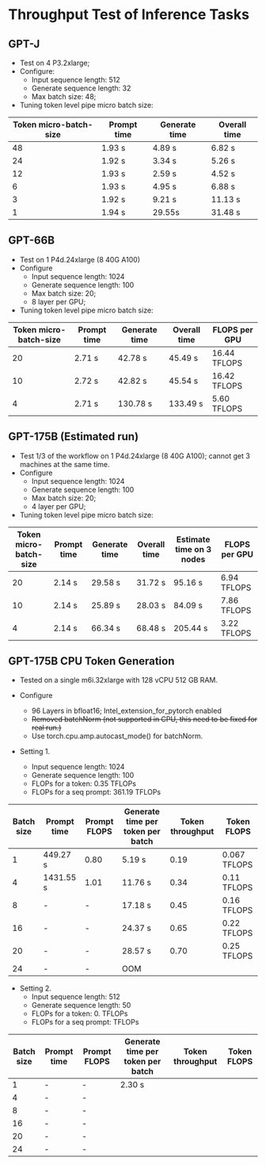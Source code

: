 # Throughput Test of Inference Tasks

## GPT-J

- Test on 4 P3.2xlarge;
- Configure:
  - Input sequence length: 512
  - Generate sequence length: 32
  - Max batch size: 48;
- Tuning token level pipe micro batch size:

| Token micro-batch-size | Prompt time | Generate time | Overall time |
|------------------------|-------------|---------------|--------------|
| 48                     | 1.93 s      | 4.89 s        | 6.82 s       | 
| 24                     | 1.92 s      | 3.34 s        | 5.26 s       | 
| 12                     | 1.93 s      | 2.59 s        | 4.52 s       | 
| 6                      | 1.93 s      | 4.95 s        | 6.88 s       | 
| 3                      | 1.92 s      | 9.21 s        | 11.13 s      | 
| 1                      | 1.94 s      | 29.55s        | 31.48 s      | 


## GPT-66B

- Test on 1 P4d.24xlarge (8 40G A100)
- Configure
  - Input sequence length: 1024
  - Generate sequence length: 100
  - Max batch size: 20;
  - 8 layer per GPU;
- Tuning token level pipe micro batch size:


| Token micro-batch-size | Prompt time | Generate time | Overall time | FLOPS per GPU |
|------------------------|-------------|---------------|--------------|---------------|
| 20                     | 2.71 s      | 42.78 s       | 45.49 s      | 16.44 TFLOPS  |
| 10                     | 2.72 s      | 42.82 s       | 45.54 s      | 16.42 TFLOPS  |
| 4                      | 2.71 s      | 130.78 s      | 133.49 s     | 5.60 TFLOPS   |


## GPT-175B (Estimated run)

- Test 1/3 of the workflow on 1 P4d.24xlarge (8 40G A100); cannot get 3 machines at the same time.
- Configure
  - Input sequence length: 1024
  - Generate sequence length: 100
  - Max batch size: 20;
  - 4 layer per GPU;
- Tuning token level pipe micro batch size:


| Token micro-batch-size | Prompt time | Generate time  | Overall time | Estimate time on 3 nodes | FLOPS per GPU |
|------------------------|-------------|----------------|--------------|--------------------------|---------------|
| 20                     | 2.14 s      | 29.58 s        | 31.72 s      | 95.16 s                  | 6.94 TFLOPS   |
| 10                     | 2.14 s      | 25.89 s        | 28.03 s      | 84.09 s                  | 7.86 TFLOPS   |
| 4                      | 2.14 s      | 66.34 s        | 68.48  s     | 205.44 s                 | 3.22 TFLOPS   |


## GPT-175B CPU Token Generation

- Tested on a single m6i.32xlarge with 128 vCPU 512 GB RAM.
- Configure
  - 96 Layers in bfloat16; Intel_extension_for_pytorch enabled
  - ~~Removed batchNorm (not supported in CPU, this need to be fixed for real run.)~~
  - Use torch.cpu.amp.autocast_mode() for batchNorm. 

- Setting 1.
  - Input sequence length: 1024
  - Generate sequence length: 100
  - FLOPs for a token:  0.35 TFLOPs
  - FLOPs for a seq prompt: 361.19 TFLOPs

| Batch size | Prompt time | Prompt FLOPS | Generate time per token per batch | Token throughput | Token FLOPS  |
|------------|-------------|--------------|-----------------------------------|------------------|--------------|
| 1          | 449.27 s    | 0.80         | 5.19 s                            | 0.19             | 0.067 TFLOPS |
| 4          | 1431.55 s   | 1.01         | 11.76 s                           | 0.34             | 0.11 TFLOPS  |
| 8          | -           | -            | 17.18 s                           | 0.45             | 0.16 TFLOPS  |
| 16         | -           | -            | 24.37 s                           | 0.65             | 0.22 TFLOPS  |
| 20         | -           | -            | 28.57 s                           | 0.70             | 0.25 TFLOPS  |
| 24         | -           | -            | OOM                               |                  |              |


- Setting 2.
  - Input sequence length: 512
  - Generate sequence length: 50
  - FLOPs for a token:  0. TFLOPs
  - FLOPs for a seq prompt:  TFLOPs

| Batch size | Prompt time  | Prompt FLOPS | Generate time per token per batch | Token throughput | Token FLOPS |
|------------|--------------|--------------|-----------------------------------|------------------|-------------|
| 1          | -            | -            | 2.30 s                            |                  |             |
| 4          | -            | -            |                                   |                  |             |      
| 8          | -            | -            |                                   |                  |             |            
| 16         | -            | -            |                                   |                  |             |            
| 20         | -            | -            |                                   |                  |             |            
| 24         | -            | -            |                                   |                  |             |